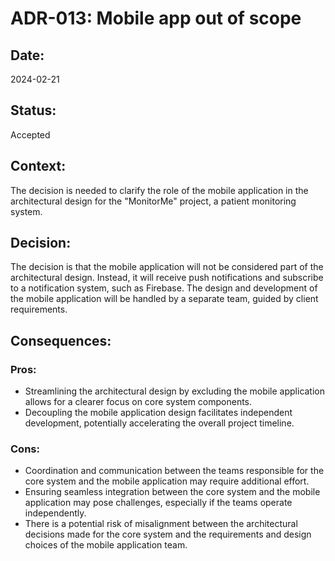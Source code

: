 # ADR-013: Mobile app out of scope

## Date:
2024-02-21

## Status:
Accepted

## Context:
The decision is needed to clarify the role of the mobile application in the architectural design for the "MonitorMe" project, a patient monitoring system.

## Decision:
The decision is that the mobile application will not be considered part of the architectural design. Instead, it will receive push notifications and subscribe to a notification system, such as Firebase. The design and development of the mobile application will be handled by a separate team, guided by client requirements.

## Consequences:
### Pros:
- Streamlining the architectural design by excluding the mobile application allows for a clearer focus on core system components.
- Decoupling the mobile application design facilitates independent development, potentially accelerating the overall project timeline.

### Cons:
- Coordination and communication between the teams responsible for the core system and the mobile application may require additional effort.
- Ensuring seamless integration between the core system and the mobile application may pose challenges, especially if the teams operate independently.
- There is a potential risk of misalignment between the architectural decisions made for the core system and the requirements and design choices of the mobile application team.